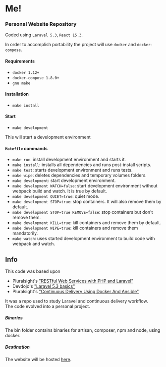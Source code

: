 # Me!
### Personal Website Repository

Coded using `Laravel 5.3`, `React 15.3`.  

In order to accomplish portability the project will use `docker` and `docker-compose`.  

#### Requirements

+ `docker 1.12+`  
+ `docker-compose 1.8.0+`  
+ `gnu make`  

#### Installation

+ `make install`

#### Start  

+ `make development`  

This will start a development environment

#### `Makefile` commands

 + `make run`: install development environment and starts it.
 + `make install`: installs all dependencies and runs post-install scripts.
 + `make test`: starts development environment and runs tests.
 + `make wipe`: deletes dependencies and temporary volumes folders.
 + `make development`: start development environment.
 + `make development WATCH=false`: start development environment without webpack build and watch. It is true by default.
 + `make development QUIET=true`: quiet mode.
 + `make development STOP=true`: stop containers. It will also remove them by default.
 + `make development STOP=true REMOVE=false`: stop containers but don't remove them.
 + `make development KILL=true`: kill containers and remove them by default.
 + `make development WIPE=true`: kill containers and remove them mandatorily.
 + `make watch`: uses started development environment to build code with webpack and watch.

## Info  

This code was based upon  

+ Pluralsight's ["RESTful Web Services with PHP and Laravel"](https://app.pluralsight.com/library/courses/php-laravel-restful-web-services/table-of-contents)  
+ Devdojo's ["Laravel 5.3 basics"](https://devdojo.com/series/laravel-5-3-basics)  
+ Pluralsight's ["Continuous Delivery Using Docker And Ansible"](https://app.pluralsight.com/library/courses/docker-ansible-continuous-delivery/table-of-contents)

It was a repo used to study Laravel and continuous delivery workflow.  
The code evolved into a personal project.

##### Binaries

The bin folder contains binaries for artisan, composer, npm and node, using docker.  

##### Destination

The website will be hosted [here](https://simone.bembi.me).